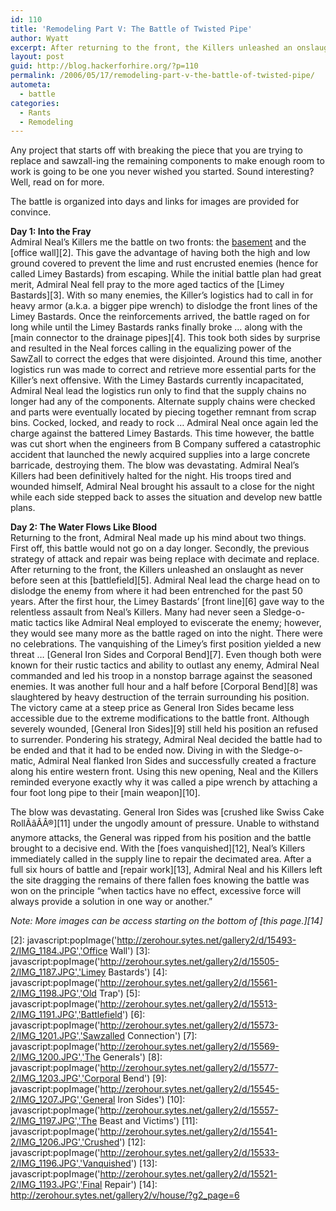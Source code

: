 ```yaml
---
id: 110
title: 'Remodeling Part V: The Battle of Twisted Pipe'
author: Wyatt
excerpt: After returning to the front, the Killers unleashed an onslaught as never before seen at this battlefield.
layout: post
guid: http://blog.hackerforhire.org/?p=110
permalink: /2006/05/17/remodeling-part-v-the-battle-of-twisted-pipe/
autometa:
  - battle
categories:
  - Rants
  - Remodeling
---
```

Any project that starts off with breaking the piece that you are trying to replace and sawzall-ing the remaining components to make enough room to work is going to be one you never wished you started. Sound interesting? Well, read on for more.  
<!--more-->

  
The battle is organized into days and links for images are provided for convince.

**Day 1: Into the Fray**  
Admiral Neal&#8217;s Killers me the battle on two fronts: the [basement][1] and the [office wall][2]. This gave the advantage of having both the high and low ground covered to prevent the lime and rust encrusted enemies (hence for called Limey Bastards) from escaping. While the initial battle plan had great merit, Admiral Neal fell pray to the more aged tactics of the [Limey Bastards][3]. With so many enemies, the Killer&#8217;s logistics had to call in for heavy armor (a.k.a. a bigger pipe wrench) to dislodge the front lines of the Limey Bastards. Once the reinforcements arrived, the battle raged on for long while until the Limey Bastards ranks finally broke &#8230; along with the [main connector to the drainage pipes][4]. This took both sides by surprise and resulted in the Neal forces calling in the equalizing power of the SawZall to correct the edges that were disjointed. Around this time, another logistics run was made to correct and retrieve more essential parts for the Killer&#8217;s next offensive. With the Limey Bastards currently incapacitated, Admiral Neal lead the logistics run only to find that the supply chains no longer had any of the components. Alternate supply chains were checked and parts were eventually located by piecing together remnant from scrap bins. Cocked, locked, and ready to rock &#8230; Admiral Neal once again led the charge against the battered Limey Bastards. This time however, the battle was cut short when the engineers from B Company suffered a catastrophic accident that launched the newly acquired supplies into a large concrete barricade, destroying them. The blow was devastating. Admiral Neal&#8217;s Killers had been definitively halted for the night. His troops tired and wounded himself, Admiral Neal brought his assault to a close for the night while each side stepped back to asses the situation and develop new battle plans.

**Day 2: The Water Flows Like Blood**  
Returning to the front, Admiral Neal made up his mind about two things. First off, this battle would not go on a day longer. Secondly, the previous strategy of attack and repair was being replace with decimate and replace. After returning to the front, the Killers unleashed an onslaught as never before seen at this [battlefield][5]. Admiral Neal lead the charge head on to dislodge the enemy from where it had been entrenched for the past 50 years. After the first hour, the Limey Bastards&#8217; [front line][6] gave way to the relentless assault from Neal&#8217;s Killers. Many had never seen a Sledge-o-matic tactics like Admiral Neal employed to eviscerate the enemy; however, they would see many more as the battle raged on into the night. There were no celebrations. The vanquishing of the Limey&#8217;s first position yielded a new threat &#8230; [General Iron Sides and Corporal Bend][7]. Even though both were known for their rustic tactics and ability to outlast any enemy, Admiral Neal commanded and led his troop in a nonstop barrage against the seasoned enemies. It was another full hour and a half before [Corporal Bend][8] was slaughtered by heavy destruction of the terrain surrounding his position. The victory came at a steep price as General Iron Sides became less accessible due to the extreme modifications to the battle front. Although severely wounded, [General Iron Sides][9] still held his position an refused to surrender. Pondering his strategy, Admiral Neal decided the battle had to be ended and that it had to be ended now. Diving in with the Sledge-o-matic, Admiral Neal flanked Iron Sides and successfully created a fracture along his entire western front. Using this new opening, Neal and the Killers reminded everyone exactly why it was called a pipe wrench by attaching a four foot long pipe to their [main weapon][10].

The blow was devastating. General Iron Sides was [crushed like Swiss Cake RollÃâÃÂ®][11] under the ungodly amount of pressure. Unable to withstand anymore attacks, the General was ripped from his position and the battle brought to a decisive end. With the [foes vanquished][12], Neal&#8217;s Killers immediately called in the supply line to repair the decimated area. After a full six hours of battle and [repair work][13], Admiral Neal and his Killers left the site dragging the remains of there fallen foes knowing the battle was won on the principle &#8220;when tactics have no effect, excessive force will always provide a solution in one way or another.&#8221;

*Note: More images can be access starting on the bottom of [this page.][14]*

 [1]: javascript:popImage('http://zerohour.sytes.net/gallery2/d/15501-2/IMG_1186.JPG','Basement')
 [2]: javascript:popImage('http://zerohour.sytes.net/gallery2/d/15493-2/IMG_1184.JPG','Office Wall')
 [3]: javascript:popImage('http://zerohour.sytes.net/gallery2/d/15505-2/IMG_1187.JPG','Limey Bastards')
 [4]: javascript:popImage('http://zerohour.sytes.net/gallery2/d/15561-2/IMG_1198.JPG','Old Trap')
 [5]: javascript:popImage('http://zerohour.sytes.net/gallery2/d/15513-2/IMG_1191.JPG','Battlefield')
 [6]: javascript:popImage('http://zerohour.sytes.net/gallery2/d/15573-2/IMG_1201.JPG','Sawzalled Connection')
 [7]: javascript:popImage('http://zerohour.sytes.net/gallery2/d/15569-2/IMG_1200.JPG','The Generals')
 [8]: javascript:popImage('http://zerohour.sytes.net/gallery2/d/15577-2/IMG_1203.JPG','Corporal Bend')
 [9]: javascript:popImage('http://zerohour.sytes.net/gallery2/d/15545-2/IMG_1207.JPG','General Iron Sides')
 [10]: javascript:popImage('http://zerohour.sytes.net/gallery2/d/15557-2/IMG_1197.JPG','The Beast and Victims')
 [11]: javascript:popImage('http://zerohour.sytes.net/gallery2/d/15541-2/IMG_1206.JPG','Crushed')
 [12]: javascript:popImage('http://zerohour.sytes.net/gallery2/d/15533-2/IMG_1196.JPG','Vanquished')
 [13]: javascript:popImage('http://zerohour.sytes.net/gallery2/d/15521-2/IMG_1193.JPG','Final Repair')
 [14]: http://zerohour.sytes.net/gallery2/v/house/?g2_page=6